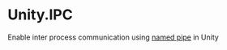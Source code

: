 # Unity.IPC

Enable inter process communication using [named pipe](https://github.com/starburst997/CSNamedPipes) in Unity